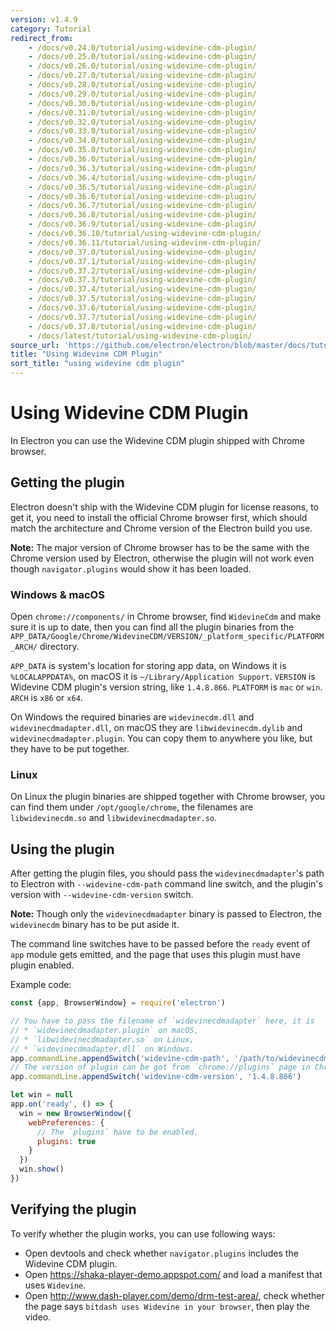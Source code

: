 ```yaml
---
version: v1.4.9
category: Tutorial
redirect_from:
    - /docs/v0.24.0/tutorial/using-widevine-cdm-plugin/
    - /docs/v0.25.0/tutorial/using-widevine-cdm-plugin/
    - /docs/v0.26.0/tutorial/using-widevine-cdm-plugin/
    - /docs/v0.27.0/tutorial/using-widevine-cdm-plugin/
    - /docs/v0.28.0/tutorial/using-widevine-cdm-plugin/
    - /docs/v0.29.0/tutorial/using-widevine-cdm-plugin/
    - /docs/v0.30.0/tutorial/using-widevine-cdm-plugin/
    - /docs/v0.31.0/tutorial/using-widevine-cdm-plugin/
    - /docs/v0.32.0/tutorial/using-widevine-cdm-plugin/
    - /docs/v0.33.0/tutorial/using-widevine-cdm-plugin/
    - /docs/v0.34.0/tutorial/using-widevine-cdm-plugin/
    - /docs/v0.35.0/tutorial/using-widevine-cdm-plugin/
    - /docs/v0.36.0/tutorial/using-widevine-cdm-plugin/
    - /docs/v0.36.3/tutorial/using-widevine-cdm-plugin/
    - /docs/v0.36.4/tutorial/using-widevine-cdm-plugin/
    - /docs/v0.36.5/tutorial/using-widevine-cdm-plugin/
    - /docs/v0.36.6/tutorial/using-widevine-cdm-plugin/
    - /docs/v0.36.7/tutorial/using-widevine-cdm-plugin/
    - /docs/v0.36.8/tutorial/using-widevine-cdm-plugin/
    - /docs/v0.36.9/tutorial/using-widevine-cdm-plugin/
    - /docs/v0.36.10/tutorial/using-widevine-cdm-plugin/
    - /docs/v0.36.11/tutorial/using-widevine-cdm-plugin/
    - /docs/v0.37.0/tutorial/using-widevine-cdm-plugin/
    - /docs/v0.37.1/tutorial/using-widevine-cdm-plugin/
    - /docs/v0.37.2/tutorial/using-widevine-cdm-plugin/
    - /docs/v0.37.3/tutorial/using-widevine-cdm-plugin/
    - /docs/v0.37.4/tutorial/using-widevine-cdm-plugin/
    - /docs/v0.37.5/tutorial/using-widevine-cdm-plugin/
    - /docs/v0.37.6/tutorial/using-widevine-cdm-plugin/
    - /docs/v0.37.7/tutorial/using-widevine-cdm-plugin/
    - /docs/v0.37.8/tutorial/using-widevine-cdm-plugin/
    - /docs/latest/tutorial/using-widevine-cdm-plugin/
source_url: 'https://github.com/electron/electron/blob/master/docs/tutorial/using-widevine-cdm-plugin.md'
title: "Using Widevine CDM Plugin"
sort_title: "using widevine cdm plugin"
---
```


# Using Widevine CDM Plugin

In Electron you can use the Widevine CDM plugin shipped with Chrome browser.

## Getting the plugin

Electron doesn't ship with the Widevine CDM plugin for license reasons, to get
it, you need to install the official Chrome browser first, which should match
the architecture and Chrome version of the Electron build you use.

**Note:** The major version of Chrome browser has to be the same with the Chrome
version used by Electron, otherwise the plugin will not work even though
`navigator.plugins` would show it has been loaded.

### Windows & macOS

Open `chrome://components/` in Chrome browser, find `WidevineCdm` and make
sure it is up to date, then you can find all the plugin binaries from the
`APP_DATA/Google/Chrome/WidevineCDM/VERSION/_platform_specific/PLATFORM_ARCH/`
directory.

`APP_DATA` is system's location for storing app data, on Windows it is
`%LOCALAPPDATA%`, on macOS it is `~/Library/Application Support`. `VERSION` is
Widevine CDM plugin's version string, like `1.4.8.866`. `PLATFORM` is `mac` or
`win`. `ARCH` is `x86` or `x64`.

On Windows the required binaries are `widevinecdm.dll` and
`widevinecdmadapter.dll`, on macOS they are `libwidevinecdm.dylib` and
`widevinecdmadapter.plugin`. You can copy them to anywhere you like, but they
have to be put together.

### Linux

On Linux the plugin binaries are shipped together with Chrome browser, you can
find them under `/opt/google/chrome`, the filenames are `libwidevinecdm.so` and
`libwidevinecdmadapter.so`.

## Using the plugin

After getting the plugin files, you should pass the `widevinecdmadapter`'s path
to Electron with `--widevine-cdm-path` command line switch, and the plugin's
version with `--widevine-cdm-version` switch.

**Note:** Though only the `widevinecdmadapter` binary is passed to Electron, the
`widevinecdm` binary has to be put aside it.

The command line switches have to be passed before the `ready` event of `app`
module gets emitted, and the page that uses this plugin must have plugin
enabled.

Example code:

```javascript
const {app, BrowserWindow} = require('electron')

// You have to pass the filename of `widevinecdmadapter` here, it is
// * `widevinecdmadapter.plugin` on macOS,
// * `libwidevinecdmadapter.so` on Linux,
// * `widevinecdmadapter.dll` on Windows.
app.commandLine.appendSwitch('widevine-cdm-path', '/path/to/widevinecdmadapter.plugin')
// The version of plugin can be got from `chrome://plugins` page in Chrome.
app.commandLine.appendSwitch('widevine-cdm-version', '1.4.8.866')

let win = null
app.on('ready', () => {
  win = new BrowserWindow({
    webPreferences: {
      // The `plugins` have to be enabled.
      plugins: true
    }
  })
  win.show()
})
```

## Verifying the plugin

To verify whether the plugin works, you can use following ways:

* Open devtools and check whether `navigator.plugins` includes the Widevine
CDM plugin.
* Open https://shaka-player-demo.appspot.com/ and load a manifest that uses
`Widevine`.
* Open http://www.dash-player.com/demo/drm-test-area/, check whether the page
says `bitdash uses Widevine in your browser`, then play the video.
